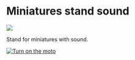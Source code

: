 # Miniatures stand sound

<a href="https://www.thingiverse.com/thing:6108751" alt="Thingiverse thing">
        <img src="https://img.shields.io/badge/Thingiverse-248BFB.svg?style=for-the-badge&logo=Thingiverse&logoColor=white" /></a>

Stand for miniatures with sound.

[![Turn on the moto](http://img.youtube.com/vi/snmUMMlYVm8/0.jpg)](https://www.youtube.com/watch?v=snmUMMlYVm8)
